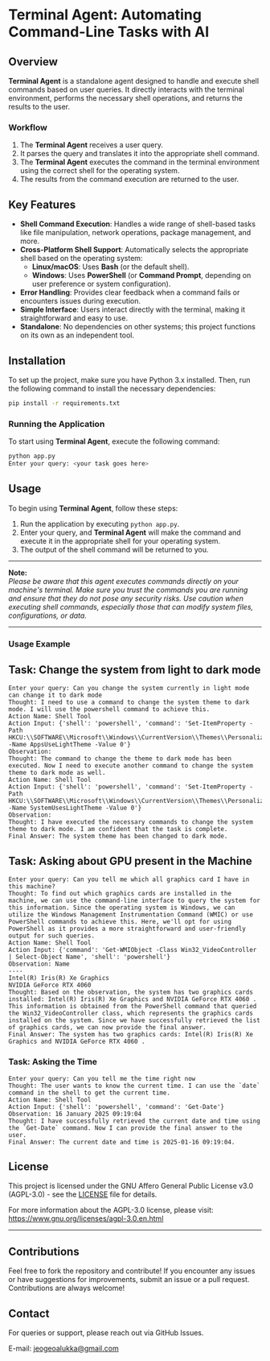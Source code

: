 # Terminal Agent: Automating Command-Line Tasks with AI

## Overview

**Terminal Agent** is a standalone agent designed to handle and execute shell commands based on user queries. It directly interacts with the terminal environment, performs the necessary shell operations, and returns the results to the user.

### Workflow

1. The **Terminal Agent** receives a user query.
2. It parses the query and translates it into the appropriate shell command.
3. The **Terminal Agent** executes the command in the terminal environment using the correct shell for the operating system.
4. The results from the command execution are returned to the user.

## Key Features

- **Shell Command Execution**: Handles a wide range of shell-based tasks like file manipulation, network operations, package management, and more.
- **Cross-Platform Shell Support**: Automatically selects the appropriate shell based on the operating system:
  - **Linux/macOS**: Uses **Bash** (or the default shell).
  - **Windows**: Uses **PowerShell** (or **Command Prompt**, depending on user preference or system configuration).
- **Error Handling**: Provides clear feedback when a command fails or encounters issues during execution.
- **Simple Interface**: Users interact directly with the terminal, making it straightforward and easy to use.
- **Standalone**: No dependencies on other systems; this project functions on its own as an independent tool.

## Installation

To set up the project, make sure you have Python 3.x installed. Then, run the following command to install the necessary dependencies:

```bash
pip install -r requirements.txt
```

### Running the Application

To start using **Terminal Agent**, execute the following command:

```bash
python app.py
Enter your query: <your task goes here>
```

## Usage

To begin using **Terminal Agent**, follow these steps:

1. Run the application by executing `python app.py`.
2. Enter your query, and **Terminal Agent** will make the command and execute it in the appropriate shell for your operating system.
3. The output of the shell command will be returned to you.

---

**Note:**  
*Please be aware that this agent executes commands directly on your machine's terminal. Make sure you trust the commands you are running and ensure that they do not pose any security risks. Use caution when executing shell commands, especially those that can modify system files, configurations, or data.*

---

### Usage Example

## **Task: Change the system from light to dark mode**
```plaintext
Enter your query: Can you change the system currently in light mode can change it to dark mode           
Thought: I need to use a command to change the system theme to dark mode. I will use the powershell command to achieve this.
Action Name: Shell Tool
Action Input: {'shell': 'powershell', 'command': 'Set-ItemProperty -Path HKCU:\\SOFTWARE\\Microsoft\\Windows\\CurrentVersion\\Themes\\Personalize -Name AppsUseLightTheme -Value 0'}
Observation: 
Thought: The command to change the theme to dark mode has been executed. Now I need to execute another command to change the system theme to dark mode as well.
Action Name: Shell Tool
Action Input: {'shell': 'powershell', 'command': 'Set-ItemProperty -Path HKCU:\\SOFTWARE\\Microsoft\\Windows\\CurrentVersion\\Themes\\Personalize -Name SystemUsesLightTheme -Value 0'}
Observation: 
Thought: I have executed the necessary commands to change the system theme to dark mode. I am confident that the task is complete.
Final Answer: The system theme has been changed to dark mode.
```

## **Task: Asking about GPU present in the Machine**
```plaintext
Enter your query: Can you tell me which all graphics card I have in this machine?
Thought: To find out which graphics cards are installed in the machine, we can use the command-line interface to query the system for this information. Since the operating system is Windows, we can utilize the Windows Management Instrumentation Command (WMIC) or use PowerShell commands to achieve this. Here, we'll opt for using PowerShell as it provides a more straightforward and user-friendly output for such queries.
Action Name: Shell Tool
Action Input: {'command': 'Get-WMIObject -Class Win32_VideoController | Select-Object Name', 'shell': 'powershell'}
Observation: Name                              
----                              
Intel(R) Iris(R) Xe Graphics      
NVIDIA GeForce RTX 4060
Thought: Based on the observation, the system has two graphics cards installed: Intel(R) Iris(R) Xe Graphics and NVIDIA GeForce RTX 4060 . This information is obtained from the PowerShell command that queried the Win32_VideoController class, which represents the graphics cards installed on the system. Since we have successfully retrieved the list of graphics cards, we can now provide the final answer.
Final Answer: The system has two graphics cards: Intel(R) Iris(R) Xe Graphics and NVIDIA GeForce RTX 4060 .
```

### **Task: Asking the Time**
```plaintext
Enter your query: Can you tell me the time right now
Thought: The user wants to know the current time. I can use the `date` command in the shell to get the current time.
Action Name: Shell Tool
Action Input: {'shell': 'powershell', 'command': 'Get-Date'}
Observation: 16 January 2025 09:19:04
Thought: I have successfully retrieved the current date and time using the `Get-Date` command. Now I can provide the final answer to the user.
Final Answer: The current date and time is 2025-01-16 09:19:04.
```

## License

This project is licensed under the GNU Affero General Public License v3.0 (AGPL-3.0) - see the [LICENSE](LICENSE) file for details.

For more information about the AGPL-3.0 license, please visit: https://www.gnu.org/licenses/agpl-3.0.en.html

---

## Contributions

Feel free to fork the repository and contribute! If you encounter any issues or have suggestions for improvements, submit an issue or a pull request. Contributions are always welcome!

## **Contact**

For queries or support, please reach out via GitHub Issues.

E-mail: jeogeoalukka@gmail.com